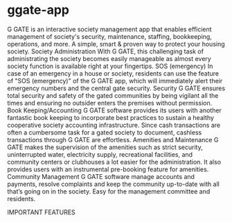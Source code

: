 # ggate-app
G GATE is an interactive society management app that enables efficient management of society's security, maintenance, staffing, bookkeeping, operations, and more.
A simple, smart & proven way to protect your housing society.
Society Administration
With G GATE, this challenging task of administrating the society becomes easily manageable as almost every society function is
available right at your fingertips.
SOS (emergency)
In case of an emergency in a house or society, residents can use the feature of "SOS (emergency)" of the G GATE app, which will immediately alert their emergency numbers and the central gate security.
Security
G GATE ensures total security and safety of the gated communities by being vigilant all the times and ensuring no outsider enters the premises without permission.
Book Keeping/Accounting
G GATE software provides its users with another fantastic book keeping to incorporate best practices to sustain a healthy cooperative society accounting infrastructure. Since cash transactions are often a cumbersome task for a gated society to document, cashless transactions through G GATE are effortless.
Amenities and Maintenance
G GATE makes the supervision of the amenities such as strict security, uninterrupted water, electricity supply, recreational facilities, and community centers or clubhouses a lot easier for the administration. It also provides users with an instrumental pre-booking feature for amenities.
Community Management
G GATE software manage accounts and payments, resolve complaints and keep the community up-to-date with all that’s going on in the society. Easy for the management committee and residents.

IMPORTANT FEATURES
